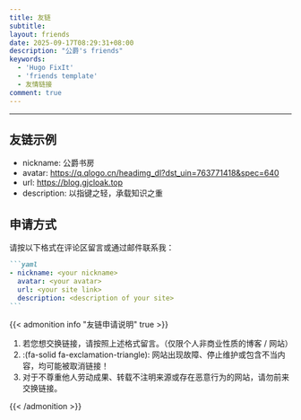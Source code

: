 ```yaml
---
title: 友链
subtitle:
layout: friends
date: 2025-09-17T08:29:31+08:00
description: "公爵's friends"
keywords:
  - 'Hugo FixIt'
  - 'friends template'
  - 友情链接
comment: true
---
```


<!-- The `friends.yml` file placed in the `yourProject/data/` directory will be loaded automatically here. -->

---

<!-- You can define additional content below for this page. -->

## 友链示例

- nickname: 公爵书房
- avatar: https://q.qlogo.cn/headimg_dl?dst_uin=763771418&spec=640
- url: https://blog.gjcloak.top
- description: 以指键之轻，承载知识之重

## 申请方式

请按以下格式在评论区留言或通过邮件联系我：

````markdown
```yaml
- nickname: <your nickname>
  avatar: <your avatar>
  url: <your site link>
  description: <description of your site>
```
````

{{< admonition info "友链申请说明" true >}}

1. 若您想交换链接，请按照上述格式留言。（仅限个人非商业性质的博客 / 网站）
2. :(fa-solid fa-exclamation-triangle): 网站出现故障、停止维护或包含不当内容，均可能被取消链接！
3. 对于不尊重他人劳动成果、转载不注明来源或存在恶意行为的网站，请勿前来交换链接。

{{< /admonition >}}
